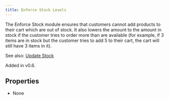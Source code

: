 ```yaml
---
title: Enforce Stock Levels
---
```


The Enforce Stock module ensures that customers cannot add products to their cart which are out of stock. It also lowers the amount to the amount in stock if the customer tries to order more than are available (for example, if 3 items are in stock but the customer tries to add 5 to their cart, the cart will still have 3 items in it).

See also: [Update Stock](UpdateStock)

Added in v0.6.

## Properties

- None